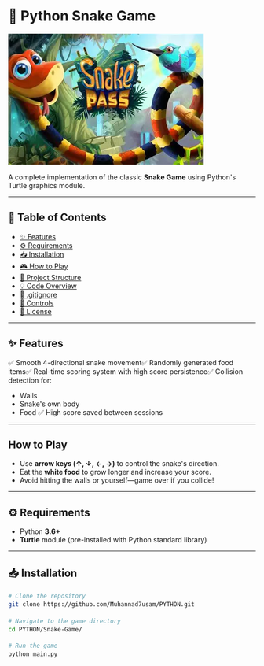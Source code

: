 
# 🐍 Python Snake Game

![Snake Game](IMAGES/snake_game.png)

A complete implementation of the classic **Snake Game** using Python's Turtle graphics module.

---

## 📑 Table of Contents

- [✨ Features](#-features)
- [⚙️ Requirements](#-requirements)
- [📥 Installation](#-installation)
- [🎮 How to Play](#-how-to-play)
- [📁 Project Structure](#-project-structure)
- [💡 Code Overview](#-code-overview)
- [🚫 .gitignore](#-gitignore)
- [🎯 Controls](#-controls)
- [📝 License](#-license)

---

## ✨ Features

✅ Smooth 4-directional snake movement✅ Randomly generated food items✅ Real-time scoring system with high score persistence✅ Collision detection for:

- Walls
- Snake's own body
- Food
  ✅ High score saved between sessions

---

## How to Play  
- Use **arrow keys (↑, ↓, ←, →)** to control the snake's direction.  
- Eat the **white food** to grow longer and increase your score.  
- Avoid hitting the walls or yourself—game over if you collide!  

---

## ⚙️ Requirements

- Python **3.6+**
- **Turtle** module (pre-installed with Python standard library)

---

## 📥 Installation

```bash
# Clone the repository
git clone https://github.com/Muhannad7usam/PYTHON.git

# Navigate to the game directory
cd PYTHON/Snake-Game/

# Run the game
python main.py
```
